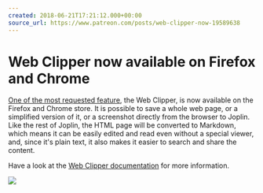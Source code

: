 ```yaml
---
created: 2018-06-21T17:21:12.000+00:00
source_url: https://www.patreon.com/posts/web-clipper-now-19589638
---
```


# Web Clipper now available on Firefox and Chrome

[One of the most requested feature](https://github.com/dpjl/joplin/issues/135), the Web Clipper, is now available on the Firefox and Chrome store. It is possible to save a whole web page, or a simplified version of it, or a screenshot directly from the browser to Joplin. Like the rest of Joplin, the HTML page will be converted to Markdown, which means it can be easily edited and read even without a special viewer, and, since it's plain text, it also makes it easier to search and share the content.

Have a look at the [Web Clipper documentation](https://joplinapp.org/help/apps/clipper) for more information.

![](https://joplinapp.org/images/WebExtensionScreenshot.png)
